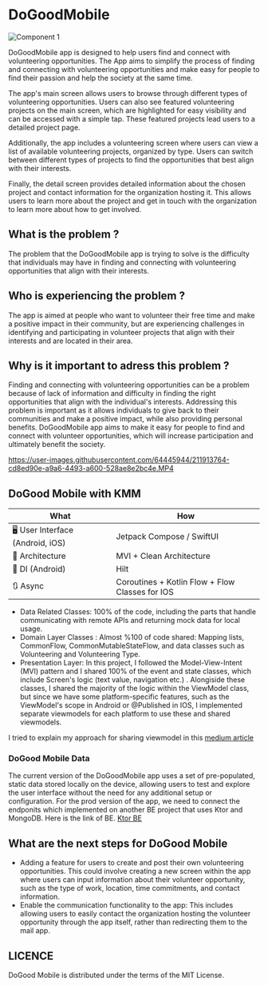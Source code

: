 # DoGoodMobile

![Component 1](https://user-images.githubusercontent.com/64445944/211906897-93bddf88-b38a-49a8-a373-1c1fbebe8a38.png)

DoGoodMobile app is designed to help users find and connect with volunteering opportunities. 
The App aims to simplify the process of finding and connecting with volunteering opportunities 
and make easy for people to find their passion and help the society at the same time.

The app's main screen allows users to browse through different types of volunteering opportunities. Users can also see featured volunteering projects on the main screen, which are highlighted for easy visibility and can be accessed with a simple tap. These featured projects lead users to a detailed project page.

Additionally, the app includes a volunteering screen where users can view a list of available volunteering projects, organized by type. Users can switch between different types of projects to find the opportunities that best align with their interests.

Finally, the detail screen provides detailed information about the chosen project and contact information for the organization hosting it. This allows users to learn more about the project and get in touch with the organization to learn more about how to get involved.


## What is the problem ?
The problem that the DoGoodMobile app is trying to solve is the difficulty that individuals may have in finding and connecting with volunteering opportunities that align with their interests.


## Who is experiencing the problem ?

The app is aimed at people who want to volunteer their free time and make a positive impact in their community, but are experiencing challenges in identifying and participating in volunteer projects that align with their interests and are located in their area.

## Why is it important to adress this problem ?
Finding and connecting with volunteering opportunities can be a problem because of lack of information and difficulty in finding the right opportunities that align with the individual's interests. Addressing this problem is important as it allows individuals to give back to their communities and make a positive impact, while also providing personal benefits. DoGoodMobile app aims to make it easy for people to find and connect with volunteer opportunities, which will increase participation and ultimately benefit the society.

https://user-images.githubusercontent.com/64445944/211913764-cd8ed90e-a9a6-4493-a600-528ae8e2bc4e.MP4


## DoGood Mobile with KMM

| What                                    | How                                                                                                                                                                             |
|-----------------------------------------|---------------------------------------------------------------------------------------------------------------------------------------------------------------------------------|
| 🖥️ User Interface (Android, iOS) | Jetpack Compose / SwiftUI                                                                                                          |
| 🧩 Architecture                         | MVI + Clean Architecture                                                                                                        |
| 💉 DI (Android)                         | Hilt                                                                                                                                                 |
| 🔃 Async                                | Coroutines + Kotlin Flow + Flow Classes for IOS | |
                                

* Data Related Classes: 100% of the code, including the parts that handle communicating with remote APIs and returning mock data for local usage.
* Domain Layer Classes : Almost %100 of code shared: Mapping lists, CommonFlow, CommonMutableStateFlow, and data classes such as Volunteering and Volunteering Type.
* Presentation Layer: In this project, I followed the Model-View-Intent (MVI) pattern and I shared 100% of the event and state classes, which include Screen's logic (text value, navigation etc.) . Alongiside these classes, I shared the majority of the logic within the ViewModel class, but since we have some platform-specific features, such as the ViewModel's scope in Android or @Published in IOS, I implemented separate viewmodels for each platform to use these and shared viewmodels.

I tried to explain my approach for sharing viewmodel in this [medium article](https://ahmetburakilhan.medium.com/eb1c10f17e2b)

###  DoGood Mobile Data
The current version of the DoGoodMobile app uses a set of pre-populated, static data stored locally on the device, allowing users to test and explore the user interface without the need for any additional setup or configuration.
For the prod version of the app, we need to connect the endponits which implemented on another BE project that uses Ktor and MongoDB. Here is the link of BE.
[Ktor BE](https://github.com/ABurakk/com.dogoodmobile.dogoodmobile) 
## What are the next steps for DoGood Mobile

* Adding a feature for users to create and post their own volunteering opportunities. This could involve creating a new screen within the app where users can input information about their volunteer opportunity, such as the type of work, location, time commitments, and contact information.
* Enable the communication functionality to the app: This includes allowing users to easily contact the organization hosting the volunteer opportunity through the app itself, rather than redirecting them to the mail app.

## LICENCE
DoGood Mobile is distributed under the terms of the MIT License.
